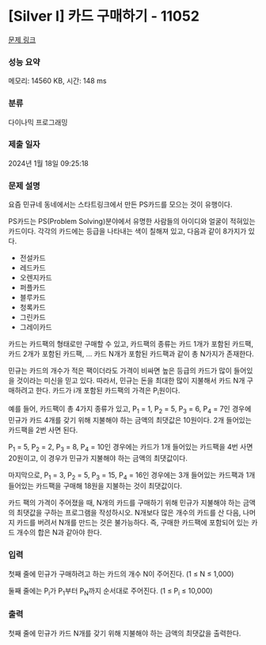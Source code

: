# [Silver I] 카드 구매하기 - 11052 

[문제 링크](https://www.acmicpc.net/problem/11052) 

### 성능 요약

메모리: 14560 KB, 시간: 148 ms

### 분류

다이나믹 프로그래밍

### 제출 일자

2024년 1월 18일 09:25:18

### 문제 설명

<p>요즘 민규네 동네에서는 스타트링크에서 만든 PS카드를 모으는 것이 유행이다.</p>

<p>PS카드는 PS(Problem Solving)분야에서 유명한 사람들의 아이디와 얼굴이 적혀있는 카드이다. 각각의 카드에는 등급을 나타내는 색이 칠해져 있고, 다음과 같이 8가지가 있다.</p>

<ul>
	<li><span class="user-legendary"><span class="user-legendary-first-letter">전</span>설카드</span></li>
	<li><span class="user-red">레드카드</span></li>
	<li><span class="user-orange">오렌지카드</span></li>
	<li><span class="user-violet">퍼플카드</span></li>
	<li><span class="user-blue">블루카드</span></li>
	<li><span class="user-cyan">청록카드</span></li>
	<li><span class="user-green">그린카드</span></li>
	<li><span class="user-gray">그레이카드</span></li>
</ul>

<p>카드는 카드팩의 형태로만 구매할 수 있고, 카드팩의 종류는 카드 1개가 포함된 카드팩, 카드 2개가 포함된 카드팩, ... 카드 N개가 포함된 카드팩과 같이 총 N가지가 존재한다.</p>

<p>민규는 카드의 개수가 적은 팩이더라도 가격이 비싸면 높은 등급의 카드가 많이 들어있을 것이라는 미신을 믿고 있다. 따라서, 민규는 돈을 최대한 많이 지불해서 카드 N개 구매하려고 한다. 카드가 i개 포함된 카드팩의 가격은 P<sub>i</sub>원이다.</p>

<p>예를 들어, 카드팩이 총 4가지 종류가 있고, P<sub>1</sub> = 1, P<sub>2</sub> = 5, P<sub>3</sub> = 6, P<sub>4</sub> = 7인 경우에 민규가 카드 4개를 갖기 위해 지불해야 하는 금액의 최댓값은 10원이다. 2개 들어있는 카드팩을 2번 사면 된다.</p>

<p>P<sub>1</sub> = 5, P<sub>2</sub> = 2, P<sub>3</sub> = 8, P<sub>4</sub> = 10인 경우에는 카드가 1개 들어있는 카드팩을 4번 사면 20원이고, 이 경우가 민규가 지불해야 하는 금액의 최댓값이다.</p>

<p>마지막으로, P<sub>1</sub> = 3, P<sub>2</sub> = 5, P<sub>3</sub> = 15, P<sub>4</sub> = 16인 경우에는 3개 들어있는 카드팩과 1개 들어있는 카드팩을 구매해 18원을 지불하는 것이 최댓값이다.</p>

<p>카드 팩의 가격이 주어졌을 때, N개의 카드를 구매하기 위해 민규가 지불해야 하는 금액의 최댓값을 구하는 프로그램을 작성하시오. N개보다 많은 개수의 카드를 산 다음, 나머지 카드를 버려서 N개를 만드는 것은 불가능하다. 즉, 구매한 카드팩에 포함되어 있는 카드 개수의 합은 N과 같아야 한다.</p>

### 입력 

 <p>첫째 줄에 민규가 구매하려고 하는 카드의 개수 N이 주어진다. (1 ≤ N ≤ 1,000)</p>

<p>둘째 줄에는 P<sub>i</sub>가 P<sub>1</sub>부터 P<sub>N</sub>까지 순서대로 주어진다. (1 ≤ P<sub>i</sub> ≤ 10,000)</p>

### 출력 

 <p>첫째 줄에 민규가 카드 N개를 갖기 위해 지불해야 하는 금액의 최댓값을 출력한다.</p>

